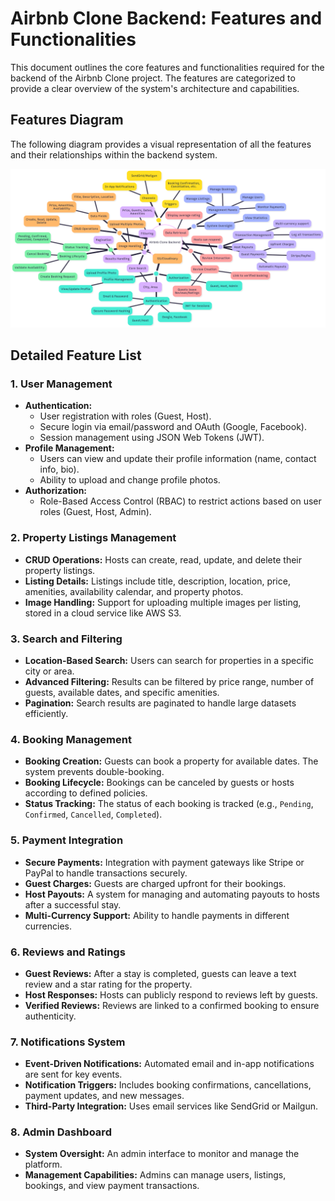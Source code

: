 # Airbnb Clone Backend: Features and Functionalities

This document outlines the core features and functionalities required for the backend of the Airbnb Clone project. The features are categorized to provide a clear overview of the system's architecture and capabilities.

## Features Diagram

The following diagram provides a visual representation of all the features and their relationships within the backend system.

![Backend Features Diagram](backend_features.png)

## Detailed Feature List

### 1. User Management
- **Authentication:**
  - User registration with roles (Guest, Host).
  - Secure login via email/password and OAuth (Google, Facebook).
  - Session management using JSON Web Tokens (JWT).
- **Profile Management:**
  - Users can view and update their profile information (name, contact info, bio).
  - Ability to upload and change profile photos.
- **Authorization:**
  - Role-Based Access Control (RBAC) to restrict actions based on user roles (Guest, Host, Admin).

### 2. Property Listings Management
- **CRUD Operations:** Hosts can create, read, update, and delete their property listings.
- **Listing Details:** Listings include title, description, location, price, amenities, availability calendar, and property photos.
- **Image Handling:** Support for uploading multiple images per listing, stored in a cloud service like AWS S3.

### 3. Search and Filtering
- **Location-Based Search:** Users can search for properties in a specific city or area.
- **Advanced Filtering:** Results can be filtered by price range, number of guests, available dates, and specific amenities.
- **Pagination:** Search results are paginated to handle large datasets efficiently.

### 4. Booking Management
- **Booking Creation:** Guests can book a property for available dates. The system prevents double-booking.
- **Booking Lifecycle:** Bookings can be canceled by guests or hosts according to defined policies.
- **Status Tracking:** The status of each booking is tracked (e.g., `Pending`, `Confirmed`, `Cancelled`, `Completed`).

### 5. Payment Integration
- **Secure Payments:** Integration with payment gateways like Stripe or PayPal to handle transactions securely.
- **Guest Charges:** Guests are charged upfront for their bookings.
- **Host Payouts:** A system for managing and automating payouts to hosts after a successful stay.
- **Multi-Currency Support:** Ability to handle payments in different currencies.

### 6. Reviews and Ratings
- **Guest Reviews:** After a stay is completed, guests can leave a text review and a star rating for the property.
- **Host Responses:** Hosts can publicly respond to reviews left by guests.
- **Verified Reviews:** Reviews are linked to a confirmed booking to ensure authenticity.

### 7. Notifications System
- **Event-Driven Notifications:** Automated email and in-app notifications are sent for key events.
- **Notification Triggers:** Includes booking confirmations, cancellations, payment updates, and new messages.
- **Third-Party Integration:** Uses email services like SendGrid or Mailgun.

### 8. Admin Dashboard
- **System Oversight:** An admin interface to monitor and manage the platform.
- **Management Capabilities:** Admins can manage users, listings, bookings, and view payment transactions.